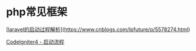 # php常见框架

[[laravel的启动过程解析](https://www.cnblogs.com/lpfuture/p/5578274.html)](https://www.cnblogs.com/lpfuture/p/5578274.html)

[CodeIgniter4 - 启动流程](https://www.jianshu.com/p/3838381bf2e5?utm_campaign=maleskine&utm_content=note&utm_medium=seo_notes&utm_source=recommendation)

